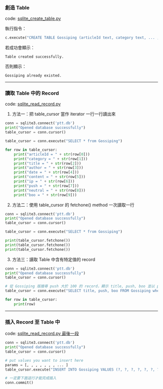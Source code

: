 ### 創造 Table

code: [sqlite_create_table.py](https://github.com/YoEugene/PTT_ChatBot_2017S/blob/master/sqlite_create_table.py)

執行指令：

```python
c.execute("CREATE TABLE Gossiping (articleId text, category text, ... , push real, boo real)")
```

若成功會顯示：

```
Table created successfully.
```

否則顯示：

```
Gossiping already existed.
```

***

### 讀取 Table 中的 Record

code: [sqlite_read_record.py](https://github.com/YoEugene/PTT_ChatBot_2017S/blob/master/sqlite_read_record.py)

1. 方法一：把 table_cursor 當作 iterator 一行一行讀出來

```python
conn = sqlite3.connect('ptt.db')
print("Opened database successfully")
table_cursor = conn.cursor()

table_cursor = conn.execute("SELECT * from Gossiping")

for row in table_cursor:
    print("articleId = " + str(row[0]))
    print("category = " + str(row[1]))
    print("title = " + str(row[2]))
    print("author = " + str(row[3]))
    print("date = " + str(row[4]))
    print("content = " + str(row[5]))
    print("ip = " + str(row[6]))
    print("push = " + str(row[7]))
    print("neutral = " + str(row[8]))
    print("boo = " + str(row[9]))
```

2. 方法二：使用 table_cursor 的 fetchone() method 一次讀取一行

```python
conn = sqlite3.connect('ptt.db')
print("Opened database successfully")
table_cursor = conn.cursor()

table_cursor = conn.execute("SELECT * from Gossiping")

print(table_cursor.fetchone())
print(table_cursor.fetchone())
print(table_cursor.fetchone())
```

3. 方法三：讀取 Table 中含有特定值的 record

```python
conn = sqlite3.connect('ptt.db')
print("Opened database successfully")
table_cursor = conn.cursor()

# 從 Gossiping 版搜尋 push 大於 100 的 record，顯示 title, push, boo 並以 push 數降序排列
table_cursor = conn.execute("SELECT title, push, boo FROM Gossiping where push > 100 ORDER BY push DESC" )

for row in table_cursor:
    print(row)
```

***

### 插入 Record 至 Table 中

code: [sqlite_read_record.py 最後一段](https://github.com/YoEugene/PTT_ChatBot_2017S/blob/master/sqlite_read_record.py)

```python
conn = sqlite3.connect('ptt.db')
print("Opened database successfully")
table_cursor = conn.cursor()

# put values you want to insert here
params = [, , , , , , , ... ]
table_cursor.execute("INSERT INTO Gossiping VALUES (?, ?, ?, ?, ?, ?, ?, ?, ?, ?)", params)

# 一定要下面這行才能完成插入
conn.commit()
```